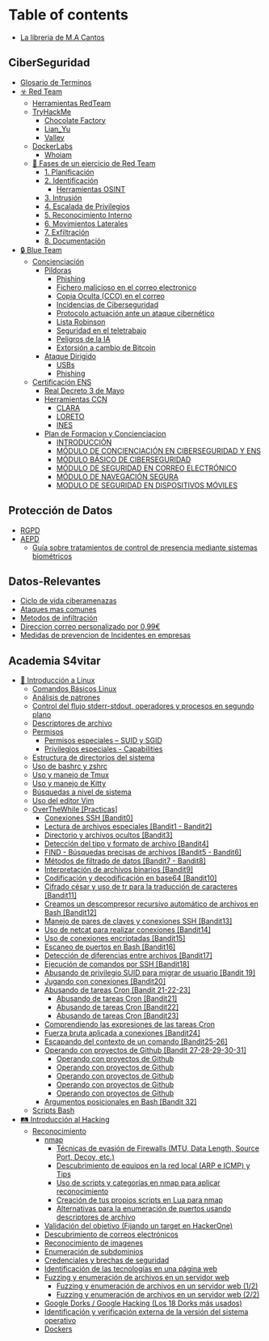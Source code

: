 # Table of contents

* [La libreria de M.A Cantos](README.md)

## CiberSeguridad

* [Glosario de Terminos](ciberseguridad/glosario-de-terminos.md)
* [☣️ Red Team](ciberseguridad/red-team/README.md)
  * [Herramientas RedTeam](ciberseguridad/red-team/herramientas-redteam.md)
  * [TryHackMe](ciberseguridad/red-team/tryhackme/README.md)
    * [Chocolate Factory](ciberseguridad/red-team/tryhackme/chocolate-factory.md)
    * [Lian\_Yu](ciberseguridad/red-team/tryhackme/lian\_yu.md)
    * [Valley](ciberseguridad/red-team/tryhackme/valley.md)
  * [DockerLabs](ciberseguridad/red-team/dockerlabs/README.md)
    * [Whoiam](ciberseguridad/red-team/dockerlabs/whoiam.md)
  * [🔎 Fases de un ejercicio de Red Team](ciberseguridad/red-team/fases-de-un-ejercicio-de-red-team/README.md)
    * [1. Planificación](ciberseguridad/red-team/fases-de-un-ejercicio-de-red-team/1.-planificacion.md)
    * [2. Identificación](ciberseguridad/red-team/fases-de-un-ejercicio-de-red-team/2.-identificacion/README.md)
      * [Herramientas OSINT](ciberseguridad/red-team/fases-de-un-ejercicio-de-red-team/2.-identificacion/herramientas-osint.md)
    * [3. Intrusión](ciberseguridad/red-team/fases-de-un-ejercicio-de-red-team/3.-intrusion.md)
    * [4. Escalada de Privilegios](ciberseguridad/red-team/fases-de-un-ejercicio-de-red-team/4.-escalada-de-privilegios.md)
    * [5. Reconocimiento Interno](ciberseguridad/red-team/fases-de-un-ejercicio-de-red-team/5.-reconocimiento-interno.md)
    * [6. Movimientos Laterales](ciberseguridad/red-team/fases-de-un-ejercicio-de-red-team/6.-movimientos-laterales.md)
    * [7. Exfiltración](ciberseguridad/red-team/fases-de-un-ejercicio-de-red-team/7.-exfiltracion.md)
    * [8. Documentación](ciberseguridad/red-team/fases-de-un-ejercicio-de-red-team/8.-documentacion.md)
* [🔒 Blue Team](ciberseguridad/blue-team/README.md)
  * [Concienciación](ciberseguridad/blue-team/concienciacion/README.md)
    * [Pildoras](ciberseguridad/blue-team/concienciacion/pildoras/README.md)
      * [Phishing](ciberseguridad/blue-team/concienciacion/pildoras/phishing.md)
      * [Fichero malicioso en el correo electronico](ciberseguridad/blue-team/concienciacion/pildoras/fichero-malicioso-en-el-correo-electronico.md)
      * [Copia Oculta (CCO) en el correo](ciberseguridad/blue-team/concienciacion/pildoras/copia-oculta-cco-en-el-correo.md)
      * [Incidencias de Ciberseguridad](ciberseguridad/blue-team/concienciacion/pildoras/incidencias-de-ciberseguridad.md)
      * [Protocolo actuación ante un ataque cibernético](ciberseguridad/blue-team/concienciacion/pildoras/protocolo-actuacion-ante-un-ataque-cibernetico.md)
      * [Lista Robinson](ciberseguridad/blue-team/concienciacion/pildoras/lista-robinson.md)
      * [Seguridad en el teletrabajo](ciberseguridad/blue-team/concienciacion/pildoras/seguridad-en-el-teletrabajo.md)
      * [Peligros de la IA](ciberseguridad/blue-team/concienciacion/pildoras/peligros-de-la-ia.md)
      * [Extorsión a cambio de Bitcoin](ciberseguridad/blue-team/concienciacion/pildoras/extorsion-a-cambio-de-bitcoin.md)
    * [Ataque Dirigido](ciberseguridad/blue-team/concienciacion/ataque-dirigido/README.md)
      * [USBs](ciberseguridad/blue-team/concienciacion/ataque-dirigido/usbs.md)
      * [Phishing](ciberseguridad/blue-team/concienciacion/ataque-dirigido/phishing.md)
  * [Certificación ENS](ciberseguridad/blue-team/certificacion-ens/README.md)
    * [Real Decreto 3 de Mayo](ciberseguridad/blue-team/certificacion-ens/real-decreto-3-de-mayo.md)
    * [Herramientas CCN](ciberseguridad/blue-team/certificacion-ens/herramientas-ccn/README.md)
      * [CLARA](ciberseguridad/blue-team/certificacion-ens/herramientas-ccn/clara.md)
      * [LORETO](ciberseguridad/blue-team/certificacion-ens/herramientas-ccn/loreto.md)
      * [INES](ciberseguridad/blue-team/certificacion-ens/herramientas-ccn/ines.md)
    * [Plan de Formacion y Concienciacion ](ciberseguridad/blue-team/certificacion-ens/plan-de-formacion-y-concienciacion/README.md)
      * [INTRODUCCIÓN](ciberseguridad/blue-team/certificacion-ens/plan-de-formacion-y-concienciacion/introduccion.md)
      * [MÓDULO DE CONCIENCIACIÓN EN CIBERSEGURIDAD Y ENS](ciberseguridad/blue-team/certificacion-ens/plan-de-formacion-y-concienciacion/modulo-de-concienciacion-en-ciberseguridad-y-ens.md)
      * [MÓDULO BÁSICO DE CIBERSEGURIDAD](ciberseguridad/blue-team/certificacion-ens/plan-de-formacion-y-concienciacion/modulo-basico-de-ciberseguridad.md)
      * [MÓDULO DE SEGURIDAD EN CORREO ELECTRÓNICO](ciberseguridad/blue-team/certificacion-ens/plan-de-formacion-y-concienciacion/modulo-de-seguridad-en-correo-electronico.md)
      * [MÓDULO DE NAVEGACIÓN SEGURA](ciberseguridad/blue-team/certificacion-ens/plan-de-formacion-y-concienciacion/modulo-de-navegacion-segura.md)
      * [MODULO DE SEGURIDAD EN DISPOSITIVOS MÓVILES](ciberseguridad/blue-team/certificacion-ens/plan-de-formacion-y-concienciacion/modulo-de-seguridad-en-dispositivos-moviles.md)

## Protección de Datos

* [RGPD](proteccion-de-datos/rgpd.md)
* [AEPD](proteccion-de-datos/aepd/README.md)
  * [Guía sobre tratamientos de control de presencia mediante sistemas biométricos](proteccion-de-datos/aepd/guia-sobre-tratamientos-de-control-de-presencia-mediante-sistemas-biometricos.md)

## Datos-Relevantes

* [Ciclo de vida ciberamenazas](datos-relevantes/ciclo-de-vida-ciberamenazas.md)
* [Ataques mas comunes](datos-relevantes/ataques-mas-comunes.md)
* [Metodos de infiltración](datos-relevantes/metodos-de-infiltracion.md)
* [Direccion correo personalizado por 0,99€](datos-relevantes/direccion-correo-personalizado-por-0-99eur.md)
* [Medidas de prevencion de Incidentes en empresas](datos-relevantes/medidas-de-prevencion-de-incidentes-en-empresas.md)

## Academia S4vitar

* [🎴 Introducción a Linux](academia-s4vitar/introduccion-a-linux/README.md)
  * [Comandos Básicos Linux](academia-s4vitar/introduccion-a-linux/comandos-basicos-linux.md)
  * [Análisis de patrones](academia-s4vitar/introduccion-a-linux/analisis-de-patrones.md)
  * [Control del flujo stderr-stdout, operadores y procesos en segundo plano](academia-s4vitar/introduccion-a-linux/control-del-flujo-stderr-stdout-operadores-y-procesos-en-segundo-plano.md)
  * [Descriptores de archivo](academia-s4vitar/introduccion-a-linux/descriptores-de-archivo.md)
  * [Permisos](academia-s4vitar/introduccion-a-linux/permisos/README.md)
    * [Permisos especiales – SUID y SGID](academia-s4vitar/introduccion-a-linux/permisos/permisos-especiales-suid-y-sgid.md)
    * [Privilegios especiales - Capabilities](academia-s4vitar/introduccion-a-linux/permisos/privilegios-especiales-capabilities.md)
  * [Estructura de directorios del sistema](academia-s4vitar/introduccion-a-linux/estructura-de-directorios-del-sistema.md)
  * [Uso de bashrc y zshrc](academia-s4vitar/introduccion-a-linux/uso-de-bashrc-y-zshrc.md)
  * [Uso y manejo de Tmux](academia-s4vitar/introduccion-a-linux/uso-y-manejo-de-tmux.md)
  * [Uso y manejo de Kitty](academia-s4vitar/introduccion-a-linux/uso-y-manejo-de-kitty.md)
  * [Búsquedas a nivel de sistema](academia-s4vitar/introduccion-a-linux/busquedas-a-nivel-de-sistema.md)
  * [Uso del editor Vim](academia-s4vitar/introduccion-a-linux/uso-del-editor-vim.md)
  * [OverTheWhile \[Practicas\]](academia-s4vitar/introduccion-a-linux/overthewhile-practicas/README.md)
    * [Conexiones SSH \[Bandit0\]](academia-s4vitar/introduccion-a-linux/overthewhile-practicas/conexiones-ssh-bandit0.md)
    * [Lectura de archivos especiales \[Bandit1 - Bandit2\]](academia-s4vitar/introduccion-a-linux/overthewhile-practicas/lectura-de-archivos-especiales-bandit1-bandit2.md)
    * [Directorio y archivos ocultos \[Bandit3\]](academia-s4vitar/introduccion-a-linux/overthewhile-practicas/directorio-y-archivos-ocultos-bandit3.md)
    * [Detección del tipo y formato de archivo \[Bandit4\]](academia-s4vitar/introduccion-a-linux/overthewhile-practicas/deteccion-del-tipo-y-formato-de-archivo-bandit4.md)
    * [FIND - Búsquedas precisas de archivos \[Bandit5 - Bandit6\]](academia-s4vitar/introduccion-a-linux/overthewhile-practicas/find-busquedas-precisas-de-archivos-bandit5-bandit6.md)
    * [Métodos de filtrado de datos \[Bandit7 - Bandit8\]](academia-s4vitar/introduccion-a-linux/overthewhile-practicas/metodos-de-filtrado-de-datos-bandit7-bandit8.md)
    * [Interpretación de archivos binarios \[Bandit9\]](academia-s4vitar/introduccion-a-linux/overthewhile-practicas/interpretacion-de-archivos-binarios-bandit9.md)
    * [Codificación y decodificación en base64 \[Bandit10\]](academia-s4vitar/introduccion-a-linux/overthewhile-practicas/codificacion-y-decodificacion-en-base64-bandit10.md)
    * [Cifrado césar y uso de tr para la traducción de caracteres \[Bandit11\]](academia-s4vitar/introduccion-a-linux/overthewhile-practicas/cifrado-cesar-y-uso-de-tr-para-la-traduccion-de-caracteres-bandit11.md)
    * [Creamos un descompresor recursivo automático de archivos en Bash \[Bandit12\]](academia-s4vitar/introduccion-a-linux/overthewhile-practicas/creamos-un-descompresor-recursivo-automatico-de-archivos-en-bash-bandit12.md)
    * [Manejo de pares de claves y conexiones SSH \[Bandit13\]](academia-s4vitar/introduccion-a-linux/overthewhile-practicas/manejo-de-pares-de-claves-y-conexiones-ssh-bandit13.md)
    * [Uso de netcat para realizar conexiones \[Bandit14\]](academia-s4vitar/introduccion-a-linux/overthewhile-practicas/uso-de-netcat-para-realizar-conexiones-bandit14.md)
    * [Uso de conexiones encriptadas \[Bandit15\]](academia-s4vitar/introduccion-a-linux/overthewhile-practicas/uso-de-conexiones-encriptadas-bandit15.md)
    * [Escaneo de puertos en Bash \[Bandit16\]](academia-s4vitar/introduccion-a-linux/overthewhile-practicas/escaneo-de-puertos-en-bash-bandit16.md)
    * [Detección de diferencias entre archivos \[Bandit17\]](academia-s4vitar/introduccion-a-linux/overthewhile-practicas/deteccion-de-diferencias-entre-archivos-bandit17.md)
    * [Ejecución de comandos por SSH \[Bandit18\]](academia-s4vitar/introduccion-a-linux/overthewhile-practicas/ejecucion-de-comandos-por-ssh-bandit18.md)
    * [Abusando de privilegio SUID para migrar de usuario \[Bandit 19\]](academia-s4vitar/introduccion-a-linux/overthewhile-practicas/abusando-de-privilegio-suid-para-migrar-de-usuario-bandit-19.md)
    * [Jugando con conexiones \[Bandit20\]](academia-s4vitar/introduccion-a-linux/overthewhile-practicas/jugando-con-conexiones-bandit20.md)
    * [Abusando de tareas Cron \[Bandit 21-22-23\]](academia-s4vitar/introduccion-a-linux/overthewhile-practicas/abusando-de-tareas-cron-bandit-21-22-23/README.md)
      * [Abusando de tareas Cron \[Bandit21\]](academia-s4vitar/introduccion-a-linux/overthewhile-practicas/abusando-de-tareas-cron-bandit-21-22-23/abusando-de-tareas-cron-bandit21.md)
      * [Abusando de tareas Cron \[Bandit22\]](academia-s4vitar/introduccion-a-linux/overthewhile-practicas/abusando-de-tareas-cron-bandit-21-22-23/abusando-de-tareas-cron-bandit22.md)
      * [Abusando de tareas Cron \[Bandit23\]](academia-s4vitar/introduccion-a-linux/overthewhile-practicas/abusando-de-tareas-cron-bandit-21-22-23/abusando-de-tareas-cron-bandit23.md)
    * [Comprendiendo las expresiones de las tareas Cron](academia-s4vitar/introduccion-a-linux/overthewhile-practicas/comprendiendo-las-expresiones-de-las-tareas-cron.md)
    * [Fuerza bruta aplicada a conexiones \[Bandit24\]](academia-s4vitar/introduccion-a-linux/overthewhile-practicas/fuerza-bruta-aplicada-a-conexiones-bandit24.md)
    * [Escapando del contexto de un comando \[Bandit25-26\]](academia-s4vitar/introduccion-a-linux/overthewhile-practicas/escapando-del-contexto-de-un-comando-bandit25-26.md)
    * [Operando con proyectos de Github \[Bandit 27-28-29-30-31\]](academia-s4vitar/introduccion-a-linux/overthewhile-practicas/operando-con-proyectos-de-github-bandit-27-28-29-30-31/README.md)
      * [Operando con proyectos de Github](academia-s4vitar/introduccion-a-linux/overthewhile-practicas/operando-con-proyectos-de-github-bandit-27-28-29-30-31/operando-con-proyectos-de-github.md)
      * [Operando con proyectos de Github](academia-s4vitar/introduccion-a-linux/overthewhile-practicas/operando-con-proyectos-de-github-bandit-27-28-29-30-31/operando-con-proyectos-de-github-1.md)
      * [Operando con proyectos de Github](academia-s4vitar/introduccion-a-linux/overthewhile-practicas/operando-con-proyectos-de-github-bandit-27-28-29-30-31/operando-con-proyectos-de-github-2.md)
      * [Operando con proyectos de Github](academia-s4vitar/introduccion-a-linux/overthewhile-practicas/operando-con-proyectos-de-github-bandit-27-28-29-30-31/operando-con-proyectos-de-github-3.md)
      * [Operando con proyectos de Github](academia-s4vitar/introduccion-a-linux/overthewhile-practicas/operando-con-proyectos-de-github-bandit-27-28-29-30-31/operando-con-proyectos-de-github-4.md)
    * [Argumentos posicionales en Bash \[Bandit 32\]](academia-s4vitar/introduccion-a-linux/overthewhile-practicas/argumentos-posicionales-en-bash-bandit-32.md)
  * [Scripts Bash](academia-s4vitar/introduccion-a-linux/scripts-bash.md)
* [🛤️ Introducción al Hacking](academia-s4vitar/introduccion-al-hacking/README.md)
  * [Reconocimiento](academia-s4vitar/introduccion-al-hacking/reconocimiento/README.md)
    * [nmap](academia-s4vitar/introduccion-al-hacking/reconocimiento/nmap/README.md)
      * [Técnicas de evasión de Firewalls (MTU, Data Length, Source Port, Decoy, etc.)](academia-s4vitar/introduccion-al-hacking/reconocimiento/nmap/tecnicas-de-evasion-de-firewalls-mtu-data-length-source-port-decoy-etc..md)
      * [Descubrimiento de equipos en la red local (ARP e ICMP) y Tips](academia-s4vitar/introduccion-al-hacking/reconocimiento/nmap/descubrimiento-de-equipos-en-la-red-local-arp-e-icmp-y-tips.md)
      * [Uso de scripts y categorías en nmap para aplicar reconocimiento](academia-s4vitar/introduccion-al-hacking/reconocimiento/nmap/uso-de-scripts-y-categorias-en-nmap-para-aplicar-reconocimiento.md)
      * [Creación de tus propios scripts en Lua para nmap](academia-s4vitar/introduccion-al-hacking/reconocimiento/nmap/creacion-de-tus-propios-scripts-en-lua-para-nmap.md)
      * [Alternativas para la enumeración de puertos usando descriptores de archivo](academia-s4vitar/introduccion-al-hacking/reconocimiento/nmap/alternativas-para-la-enumeracion-de-puertos-usando-descriptores-de-archivo.md)
    * [Validación del objetivo (Fijando un target en HackerOne)](academia-s4vitar/introduccion-al-hacking/reconocimiento/validacion-del-objetivo-fijando-un-target-en-hackerone.md)
    * [Descubrimiento de correos electrónicos](academia-s4vitar/introduccion-al-hacking/reconocimiento/descubrimiento-de-correos-electronicos.md)
    * [Reconocimiento de imagenes](academia-s4vitar/introduccion-al-hacking/reconocimiento/reconocimiento-de-imagenes.md)
    * [Enumeración de subdominios](academia-s4vitar/introduccion-al-hacking/reconocimiento/enumeracion-de-subdominios.md)
    * [Credenciales y brechas de seguridad](academia-s4vitar/introduccion-al-hacking/reconocimiento/credenciales-y-brechas-de-seguridad.md)
    * [Identificación de las tecnologías en una página web](academia-s4vitar/introduccion-al-hacking/reconocimiento/identificacion-de-las-tecnologias-en-una-pagina-web.md)
    * [Fuzzing y enumeración de archivos en un servidor web](academia-s4vitar/introduccion-al-hacking/reconocimiento/fuzzing-y-enumeracion-de-archivos-en-un-servidor-web/README.md)
      * [Fuzzing y enumeración de archivos en un servidor web (1/2)](academia-s4vitar/introduccion-al-hacking/reconocimiento/fuzzing-y-enumeracion-de-archivos-en-un-servidor-web/fuzzing-y-enumeracion-de-archivos-en-un-servidor-web-1-2.md)
      * [Fuzzing y enumeración de archivos en un servidor web (2/2)](academia-s4vitar/introduccion-al-hacking/reconocimiento/fuzzing-y-enumeracion-de-archivos-en-un-servidor-web/fuzzing-y-enumeracion-de-archivos-en-un-servidor-web-2-2.md)
    * [Google Dorks / Google Hacking (Los 18 Dorks más usados)](academia-s4vitar/introduccion-al-hacking/reconocimiento/google-dorks-google-hacking-los-18-dorks-mas-usados.md)
    * [Identificación y verificación externa de la versión del sistema operativo](academia-s4vitar/introduccion-al-hacking/reconocimiento/identificacion-y-verificacion-externa-de-la-version-del-sistema-operativo.md)
    * [Dockers](academia-s4vitar/introduccion-al-hacking/reconocimiento/dockers.md)
